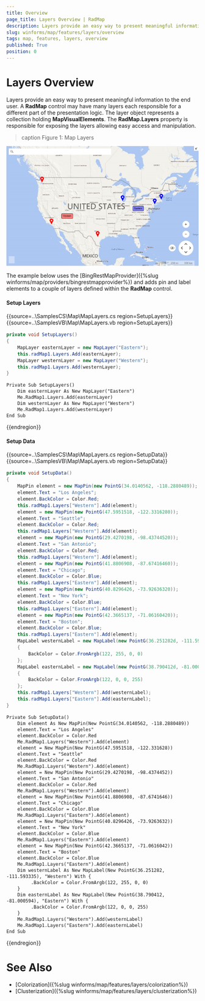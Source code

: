 ```yaml
---
title: Overview
page_title: Layers Overview | RadMap
description: Layers provide an easy way to present meaningful information to the end user.
slug: winforms/map/features/layers/overview
tags: map, features, layers, overview
published: True
position: 0
---
```


# Layers Overview

Layers provide an easy way to present meaningful information to the end user. A __RadMap__ control may have many layers each responsible for a different part of the presentation logic. The layer object represents a collection holding __MapVisualElements__. The __RadMap.Layers__ property is responsible for exposing the layers allowing easy access and manipulation.


>caption Figure 1: Map Layers 

![map features layers overview 001](images/map-features-layers-overview001.png)

The example below  uses the [BingRestMapProvider]({%slug winforms/map/providers/bingrestmapprovider%}) and adds pin and label elements to a couple of layers defined within the __RadMap__ control.

#### Setup Layers

{{source=..\SamplesCS\Map\MapLayers.cs region=SetupLayers}} 
{{source=..\SamplesVB\Map\MapLayers.vb region=SetupLayers}}
````C#
private void SetupLayers()
{
    MapLayer easternLayer = new MapLayer("Eastern");
    this.radMap1.Layers.Add(easternLayer);
    MapLayer westernLayer = new MapLayer("Western");
    this.radMap1.Layers.Add(westernLayer);
}

````
````VB.NET
Private Sub SetupLayers()
    Dim easternLayer As New MapLayer("Eastern")
    Me.RadMap1.Layers.Add(easternLayer)
    Dim westernLayer As New MapLayer("Western")
    Me.RadMap1.Layers.Add(westernLayer)
End Sub

````



{{endregion}}

#### Setup Data

{{source=..\SamplesCS\Map\MapLayers.cs region=SetupData}} 
{{source=..\SamplesVB\Map\MapLayers.vb region=SetupData}}
````C#
private void SetupData()
{
    MapPin element = new MapPin(new PointG(34.0140562, -118.2880489));
    element.Text = "Los Angeles";
    element.BackColor = Color.Red;
    this.radMap1.Layers["Western"].Add(element);
    element = new MapPin(new PointG(47.5951518, -122.3316280));
    element.Text = "Seattle";
    element.BackColor = Color.Red;
    this.radMap1.Layers["Western"].Add(element);
    element = new MapPin(new PointG(29.4270198, -98.43744520));
    element.Text = "San Antonio";
    element.BackColor = Color.Red;
    this.radMap1.Layers["Western"].Add(element);
    element = new MapPin(new PointG(41.8806908, -87.67416460));
    element.Text = "Chicago";
    element.BackColor = Color.Blue;
    this.radMap1.Layers["Eastern"].Add(element);
    element = new MapPin(new PointG(40.8296426, -73.92636320));
    element.Text = "New York";
    element.BackColor = Color.Blue;
    this.radMap1.Layers["Eastern"].Add(element);
    element = new MapPin(new PointG(42.3665137, -71.06160420));
    element.Text = "Boston";
    element.BackColor = Color.Blue;
    this.radMap1.Layers["Eastern"].Add(element);
    MapLabel westernLabel = new MapLabel(new PointG(36.251282d, -111.593335d), "Western") 
    {
        BackColor = Color.FromArgb(122, 255, 0, 0) 
    };
    MapLabel easternLabel = new MapLabel(new PointG(38.790412d, -81.000594d), "Eastern")
    {
        BackColor = Color.FromArgb(122, 0, 0, 255)
    };
    this.radMap1.Layers["Western"].Add(westernLabel);
    this.radMap1.Layers["Eastern"].Add(easternLabel);
}

````
````VB.NET
Private Sub SetupData()
    Dim element As New MapPin(New PointG(34.0140562, -118.2880489))
    element.Text = "Los Angeles"
    element.BackColor = Color.Red
    Me.RadMap1.Layers("Western").Add(element)
    element = New MapPin(New PointG(47.5951518, -122.331628))
    element.Text = "Seattle"
    element.BackColor = Color.Red
    Me.RadMap1.Layers("Western").Add(element)
    element = New MapPin(New PointG(29.4270198, -98.4374452))
    element.Text = "San Antonio"
    element.BackColor = Color.Red
    Me.RadMap1.Layers("Western").Add(element)
    element = New MapPin(New PointG(41.8806908, -87.6741646))
    element.Text = "Chicago"
    element.BackColor = Color.Blue
    Me.RadMap1.Layers("Eastern").Add(element)
    element = New MapPin(New PointG(40.8296426, -73.9263632))
    element.Text = "New York"
    element.BackColor = Color.Blue
    Me.RadMap1.Layers("Eastern").Add(element)
    element = New MapPin(New PointG(42.3665137, -71.0616042))
    element.Text = "Boston"
    element.BackColor = Color.Blue
    Me.RadMap1.Layers("Eastern").Add(element)
    Dim westernLabel As New MapLabel(New PointG(36.251282, -111.593335), "Western") With {
         .BackColor = Color.FromArgb(122, 255, 0, 0)
    }
    Dim easternLabel As New MapLabel(New PointG(38.790412, -81.000594), "Eastern") With {
         .BackColor = Color.FromArgb(122, 0, 0, 255)
    }
    Me.RadMap1.Layers("Western").Add(westernLabel)
    Me.RadMap1.Layers("Eastern").Add(easternLabel)
End Sub

````



{{endregion}}

# See Also

* [Colorization]({%slug winforms/map/features/layers/colorization%})
* [Clusterization]({%slug winforms/map/features/layers/clusterization%})

